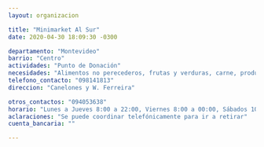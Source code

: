 ```yaml
---
layout: organizacion

title: "Minimarket Al Sur"
date: 2020-04-30 18:09:30 -0300

departamento: "Montevideo"
barrio: "Centro"
actividades: "Punto de Donación"
necesidades: "Alimentos no perecederos, frutas y verduras, carne, productos sanitarios (tapabocas, guantes, alcohol en gel, detergente,etc), recipientes o tuppers"
telefono_contacto: "098141813"
direccion: "Canelones y W. Ferreira"

otros_contactos: "094053638"
horario: "Lunes a Jueves 8:00 a 22:00, Viernes 8:00 a 00:00, Sábados 10:00 a 00:00"
aclaraciones: "Se puede coordinar telefónicamente para ir a retirar"
cuenta_bancaria: ""

---
```

